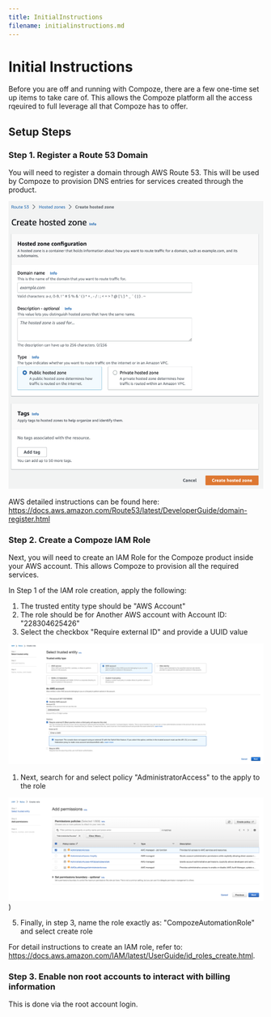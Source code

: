 ```yaml
---
title: InitialInstructions
filename: initialinstructions.md
---
```

# Initial Instructions

Before you are off and running with Compoze, there are a few one-time set up items to take care of. This allows the Compoze platform all the access rqeuired to full leverage all that Compoze has to offer.

## Setup Steps

### Step 1. Register a Route 53 Domain

You will need to register a domain through AWS Route 53. This will be used by Compoze to provision DNS entries for services created through the product.

![Hosted Zone](Hosted_Zone.png)

AWS detailed instructions can be found here: https://docs.aws.amazon.com/Route53/latest/DeveloperGuide/domain-register.html

### Step 2. Create a Compoze IAM Role

Next, you will need to create an IAM Role for the Compoze product inside your AWS account. This allows Compoze to provision all the required services.

In Step 1 of the IAM role creation, apply the following:
   1. The trusted entity type should be "AWS Account"
   2. The role should be for Another AWS account with Account ID: "228304625426"
   3. Select the checkbox "Require external ID" and provide a UUID value

![IAM Role](IAM_Role.png)

   1. Next, search for and select policy "AdministratorAccess" to the apply to the role

![IAM Role 2](IAM_Role_Step2.png))

   5. Finally, in step 3, name the role exactly as: "CompozeAutomationRole" and select create role


For detail instructions to create an IAM role, refer to: https://docs.aws.amazon.com/IAM/latest/UserGuide/id_roles_create.html.

### Step 3. Enable non root accounts to interact with billing information

This is done via the root account login.